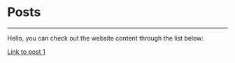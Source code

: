 # Posts
---
Hello, you can check out the website content through the list below:

[Link to post 1](/_posts/2022-05-01.md)
